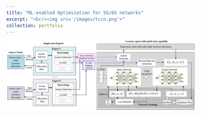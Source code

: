 ```yaml
---
title: "ML-enabled Optimization for 5G/6G networks"
excerpt: "<br/><img src='/images/tccn.png'>"
collection: portfolio
---
```


![avatar](/images/tccn.png "Deep Transfer Learning-enabled Network Edge Slicing")





